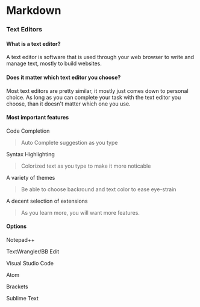 # Markdown


### Text Editors

#### What is a text editor? 
A text editor is software that is used through your web browser to write and manage text, mostly to build websites. 

#### Does it matter which text editor you choose?
Most text editors are pretty similar, it mostly just comes down to personal choice. As long as you can complete your task with the text editor you choose, than it doesn't matter which one you use.

#### Most important features
Code Completion
> Auto Complete suggestion as you type

Syntax Highlighting
> Colorized text as you type to make it more noticable

A variety of themes
> Be able to choose backround and text color to ease eye-strain

A decent selection of extensions
>As you learn more, you will want more features.


#### Options
Notepad++

TextWrangler/BB Edit

Visual Studio Code

Atom

Brackets

Sublime Text



